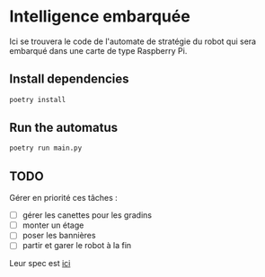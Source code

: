 # Intelligence embarquée

Ici se trouvera le code de l'automate de stratégie du robot qui sera embarqué
dans une carte de type Raspberry Pi.

## Install dependencies

```sh
poetry install
```

## Run the automatus

```sh
poetry run main.py
```

## TODO

Gérer en priorité ces tâches :

- [ ] gérer les canettes pour les gradins
- [ ] monter un étage
- [ ] poser les bannières
- [ ] partir et garer le robot à la fin

Leur spec est [ici](https://www.eurobot.org/wp-content/uploads/2024/10/Eurobot2025_Rules.pdf)
